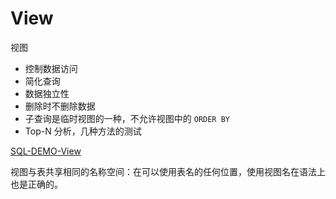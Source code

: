 # View
视图

- 控制数据访问
- 简化查询
- 数据独立性
- 删除时不删除数据
- 子查询是临时视图的一种，不允许视图中的 `ORDER BY`
- Top-N 分析，几种方法的测试

[SQL-DEMO-View](../../scripts/dev/todo/view.sql)

视图与表共享相同的名称空间：在可以使用表名的任何位置，使用视图名在语法上也是正确的。


